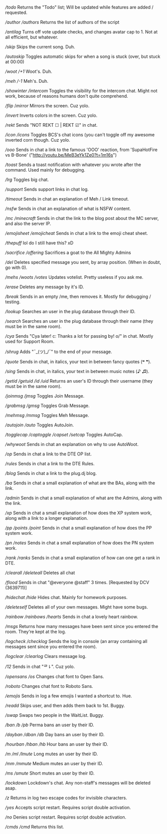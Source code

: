 */todo*
	Returns the "Todo" list; Will be updated while features are added / requested.

*/author*
*/authors*
	Returns the list of authors of the script

*/antilag*
	Turns off vote update checks, and changes avatar cap to 1. Not at all efficient, but whatever.

*/skip*
	Skips the current song. Duh.

*/autoskip*
	Toggles automatic skips for when a song is stuck (over, but stuck at 00:00)

*/woot*
*/+1*
	Woot's. Duh.

*/meh*
*/-1*
	Meh's. Duh.

*/showinter*
*/intercom*
	Toggles the visibility for the intercom chat. Might not work, because of reasons humans don't quite comprehend.

*/flip*
/*mirror*
	Mirrors the screen. Cuz yolo.

*/invert*
	Inverts colors in the screen. Cuz yolo.

*/rekt*
	Sends "NOT REKT ☐ | REKT ☑" in chat.

*/icon*
*/icons*
	Toggles BCS's chat icons (you can't toggle off my awesome inverted corn though. Cuz yolo.

*/ooo*
	Sends in chat a link to the famous 'OOO' reaction, from 'SupaHotFire vs B-Bone' ("http://youtu.be/MeB3eYk1Ze0?t=1m16s")

*/toast*
	Sends a toast notification with whatever you wrote after the command. Used mainly for debugging.

*/lrg*
	Toggles big chat.

*/support*
	Sends support links in chat log.

*/timeout*
	Sends in chat an explanation of Meh / Link timeout.

*/nsfw*
	Sends in chat an explanation of what is NSFW content.

*/mc*
*/minecraft*
	Sends in chat the link to the blog post about the MC server, and also the server IP.

*/emojisheet*
*/emojicheat*
	Sends in chat a link to the emoji cheat sheet.

*/thepuff*
	lol do I still have this? xD

*/sacrifice*
*/offering*
	Sacrifices a goat to the All Mighty Admins

*/del*
	Deletes specified message you sent, by array position. (When in doubt, go with 0).

*/mehs*
*/woots*
*/votes*
	Updates votelist. Pretty useless if you ask me.

*/erase*
	Deletes any message by it's ID.

*/break*
	Sends in an empty /me, then removes it. Mostly for debugging / testing.

*/lookup*
	Searches an user in the plug database through their ID.

*/search*
	Searches an user in the plug database through their name (they must be in the same room).

*/cya*
	Sends "Cya later! c: Thanks a lot for passing by! o/" in chat. Mostly used for Support Room.

*/shrug*
	Adds "¯\_(ツ)_/¯" to the end of your message.

*/quote*
	Sends in chat, in italics, your text in between fancy quotes (❝ ❞).

*/sing*
	Sends in chat, in italics, your text in between music notes (♪ ♫).

*/getid*
*/getuid*
*/id*
*/uid*
	Returns an user's ID through their username (they must be in the same room).

*/joinmsg*
*/jmsg*
	Toggles Join Message.

*/grabmsg*
*/gmsg*
	Toggles Grab Message.
		
*/mehmsg*
*/mmsg*
	Toggles Meh Message.

*/autojoin*
*/auto*
	Toggles AutoJoin.

*/togglecap*
*/captoggle*
*/capset*
*/setcap*
	Toggles AutoCap.

*/whywoot*
	Sends in chat an explanation on why to use AutoWoot.

*/op*
	Sends in chat a link to the DTE OP list.

*/rules*
	Sends in chat a link to the DTE Rules.

*/blog*
	Sends in chat a link to the plug.dj blog.

*/ba*
	Sends in chat a small explanation of what are the BAs, along with the link.

*/admin*
	Sends in chat a small explanation of what are the Admins, along with the link.

*/xp*
	Sends in chat a small explanation of how does the XP system work, along with a link to a longer explanation.

*/pp*
*/points*
*/point*
	Sends in chat a small explanation of how does the PP system work.

*/pn*
*/notes*
	Sends in chat a small explanation of how does the PN system work.

*/rank*
*/ranks*
	Sends in chat a small explanation of how can one get a rank in DTE.

*/clearall*
*/deleteall*
	Deletes all chat

*/flood*
	Sends in chat "@everyone @staff" 3 times. [Requested by DCV (3639711)]

*/hidechat*
*/hide*
	Hides chat. Mainly for homework purposes.

*/deleteself*
	Deletes all of your own messages. Might have some bugs.

*/rainbow*
*/rainbows*
*/hearts*
	Sends in chat a lovely heart rainbow.

*/msgs*
	Returns how many messages have been sent since you entered the room. They're kept at the log.

*/logcheck*
*/checklog*
	Sends the log in console (an array containing all messages sent since you entered the room).

*/logclear*
*/clearlog*
	Clears message log.

*/12*
	Sends in chat "ᄅ⇂". Cuz yolo.

*/opensans*
*/os*
	Changes chat font to Open Sans.

*/roboto*
	Changes chat font to Roboto Sans.

*/emojis*
	Sends in log a few emojis I wanted a shortcut to. Hue.

*/readd*
	Skips user, and then adds them back to 1st. Buggy.

*/swap*
	Swaps two people in the WaitList. Buggy.

*/ban*
*/b*
*/pb*
	Perma bans an user by their ID.

*/dayban*
*/dban*
*/db*
	Day bans an user by their ID.

*/hourban*
*/hban*
*/hb*
	Hour bans an user by their ID.

*/m*
*/ml*
*/lmute*
	Long mutes an user by their ID.

*/mm*
*/mmute*
	Medium mutes an user by their ID.

*/ms*
*/smute*
	Short mutes an user by their ID.

*/lockdown*
	Lockdown's chat. Any non-staff's messages will be deleted asap.

*/z*
	Returns in log two escape codes for invisible characters.
			
*/yes*
	Accepts script restart. Requires script double activation.

*/no*
	Denies script restart. Requires script double activation.
		
*/cmds*
*/cmd*
	Returns this list.
